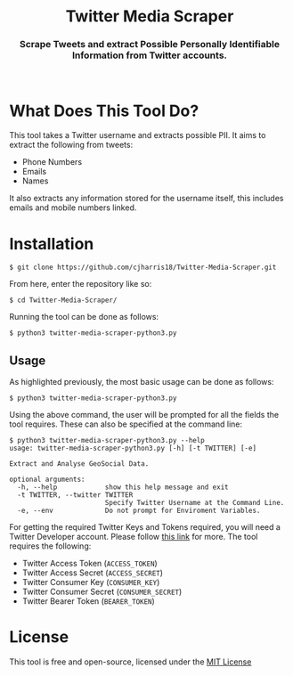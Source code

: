 <h1 align="center">
  Twitter Media Scraper
</h1>

<h3 align="center">
  Scrape Tweets and extract Possible Personally Identifiable Information from Twitter accounts.
</h2>

<br>

# What Does This Tool Do?

This tool takes a Twitter username and extracts possible PII. It aims to extract the following from tweets:

- Phone Numbers
- Emails
- Names

It also extracts any information stored for the username itself, this includes emails and mobile numbers linked.

# Installation

```
$ git clone https://github.com/cjharris18/Twitter-Media-Scraper.git
```

From here, enter the repository like so:

```
$ cd Twitter-Media-Scraper/
```

Running the tool can be done as follows:

```
$ python3 twitter-media-scraper-python3.py
```

## Usage

As highlighted previously, the most basic usage can be done as follows:

```
$ python3 twitter-media-scraper-python3.py
```

Using the above command, the user will be prompted for all the fields the tool requires. These can also be specified at the command line:

```
$ python3 twitter-media-scraper-python3.py --help
usage: twitter-media-scraper-python3.py [-h] [-t TWITTER] [-e]

Extract and Analyse GeoSocial Data.

optional arguments:
  -h, --help            show this help message and exit
  -t TWITTER, --twitter TWITTER
                        Specify Twitter Username at the Command Line.
  -e, --env             Do not prompt for Enviroment Variables.
```

For getting the required Twitter Keys and Tokens required, you will need a Twitter Developer account. Please follow [this link](https://developer.twitter.com/en/docs/twitter-api/getting-started/getting-access-to-the-twitter-api) for more. The tool requires the following:

- Twitter Access Token (`ACCESS_TOKEN`)
- Twitter Access Secret (`ACCESS_SECRET`)
- Twitter Consumer Key (`CONSUMER_KEY`)
- Twitter Consumer Secret (`CONSUMER_SECRET`)
- Twitter Bearer Token (`BEARER_TOKEN`)

# License

This tool is free and open-source, licensed under the [MIT License](LICENSE)
